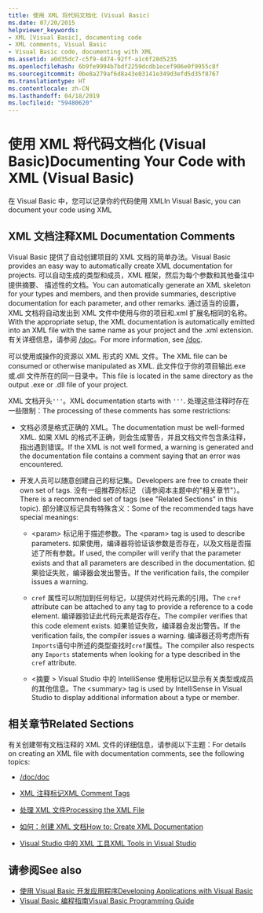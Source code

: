 ```yaml
---
title: 使用 XML 将代码文档化 (Visual Basic)
ms.date: 07/20/2015
helpviewer_keywords:
- XML [Visual Basic], documenting code
- XML comments, Visual Basic
- Visual Basic code, documenting with XML
ms.assetid: a0d35dc7-c5f9-4d74-92ff-a1c6f28d5235
ms.openlocfilehash: 6b9fe9994b7bdf2259dcdb1ecef906e0f9955c8f
ms.sourcegitcommit: 0be8a279af6d8a43e03141e349d3efd5d35f8767
ms.translationtype: HT
ms.contentlocale: zh-CN
ms.lasthandoff: 04/18/2019
ms.locfileid: "59480620"
---
```

# <a name="documenting-your-code-with-xml-visual-basic"></a><span data-ttu-id="c581d-102">使用 XML 将代码文档化 (Visual Basic)</span><span class="sxs-lookup"><span data-stu-id="c581d-102">Documenting Your Code with XML (Visual Basic)</span></span>

<span data-ttu-id="c581d-103">在 Visual Basic 中，您可以记录你的代码使用 XML</span><span class="sxs-lookup"><span data-stu-id="c581d-103">In Visual Basic, you can document your code using XML</span></span>

## <a name="xml-documentation-comments"></a><span data-ttu-id="c581d-104">XML 文档注释</span><span class="sxs-lookup"><span data-stu-id="c581d-104">XML Documentation Comments</span></span>

<span data-ttu-id="c581d-105">Visual Basic 提供了自动创建项目的 XML 文档的简单办法。</span><span class="sxs-lookup"><span data-stu-id="c581d-105">Visual Basic provides an easy way to automatically create XML documentation for projects.</span></span> <span data-ttu-id="c581d-106">可以自动生成的类型和成员，XML 框架，然后为每个参数和其他备注中提供摘要、 描述性的文档。</span><span class="sxs-lookup"><span data-stu-id="c581d-106">You can automatically generate an XML skeleton for your types and members, and then provide summaries, descriptive documentation for each parameter, and other remarks.</span></span> <span data-ttu-id="c581d-107">通过适当的设置，XML 文档将自动发出到 XML 文件中使用与你的项目和.xml 扩展名相同的名称。</span><span class="sxs-lookup"><span data-stu-id="c581d-107">With the appropriate setup, the XML documentation is automatically emitted into an XML file with the same name as your project and the .xml extension.</span></span> <span data-ttu-id="c581d-108">有关详细信息，请参阅 [/doc](../../../visual-basic/reference/command-line-compiler/doc.md)。</span><span class="sxs-lookup"><span data-stu-id="c581d-108">For more information, see [/doc](../../../visual-basic/reference/command-line-compiler/doc.md).</span></span>

<span data-ttu-id="c581d-109">可以使用或操作的资源以 XML 形式的 XML 文件。</span><span class="sxs-lookup"><span data-stu-id="c581d-109">The XML file can be consumed or otherwise manipulated as XML.</span></span> <span data-ttu-id="c581d-110">此文件位于你的项目输出.exe 或.dll 文件所在的同一目录中。</span><span class="sxs-lookup"><span data-stu-id="c581d-110">This file is located in the same directory as the output .exe or .dll file of your project.</span></span>

<span data-ttu-id="c581d-111">XML 文档开头`'''`。</span><span class="sxs-lookup"><span data-stu-id="c581d-111">XML documentation starts with `'''`.</span></span> <span data-ttu-id="c581d-112">处理这些注释时存在一些限制：</span><span class="sxs-lookup"><span data-stu-id="c581d-112">The processing of these comments has some restrictions:</span></span>

- <span data-ttu-id="c581d-113">文档必须是格式正确的 XML。</span><span class="sxs-lookup"><span data-stu-id="c581d-113">The documentation must be well-formed XML.</span></span> <span data-ttu-id="c581d-114">如果 XML 的格式不正确，则会生成警告，并且文档文件包含条注释，指出遇到错误。</span><span class="sxs-lookup"><span data-stu-id="c581d-114">If the XML is not well formed, a warning is generated and the documentation file contains a comment saying that an error was encountered.</span></span>

- <span data-ttu-id="c581d-115">开发人员可以随意创建自己的标记集。</span><span class="sxs-lookup"><span data-stu-id="c581d-115">Developers are free to create their own set of tags.</span></span> <span data-ttu-id="c581d-116">没有一组推荐的标记 （请参阅本主题中的"相关章节"）。</span><span class="sxs-lookup"><span data-stu-id="c581d-116">There is a recommended set of tags (see "Related Sections" in this topic).</span></span> <span data-ttu-id="c581d-117">部分建议标记具有特殊含义：</span><span class="sxs-lookup"><span data-stu-id="c581d-117">Some of the recommended tags have special meanings:</span></span>

  - <span data-ttu-id="c581d-118">\<param> 标记用于描述参数。</span><span class="sxs-lookup"><span data-stu-id="c581d-118">The \<param> tag is used to describe parameters.</span></span> <span data-ttu-id="c581d-119">如果使用，编译器将验证该参数是否存在，以及文档是否描述了所有参数。</span><span class="sxs-lookup"><span data-stu-id="c581d-119">If used, the compiler will verify that the parameter exists and that all parameters are described in the documentation.</span></span> <span data-ttu-id="c581d-120">如果验证失败，编译器会发出警告。</span><span class="sxs-lookup"><span data-stu-id="c581d-120">If the verification fails, the compiler issues a warning.</span></span>

  - <span data-ttu-id="c581d-121">`cref` 属性可以附加到任何标记，以提供对代码元素的引用。</span><span class="sxs-lookup"><span data-stu-id="c581d-121">The `cref` attribute can be attached to any tag to provide a reference to a code element.</span></span> <span data-ttu-id="c581d-122">编译器验证此代码元素是否存在。</span><span class="sxs-lookup"><span data-stu-id="c581d-122">The compiler verifies that this code element exists.</span></span> <span data-ttu-id="c581d-123">如果验证失败，编译器会发出警告。</span><span class="sxs-lookup"><span data-stu-id="c581d-123">If the verification fails, the compiler issues a warning.</span></span> <span data-ttu-id="c581d-124">编译器还将考虑所有`Imports`语句中所述的类型查找时`cref`属性。</span><span class="sxs-lookup"><span data-stu-id="c581d-124">The compiler also respects any `Imports` statements when looking for a type described in the `cref` attribute.</span></span>

  - <span data-ttu-id="c581d-125">\<摘要 > Visual Studio 中的 IntelliSense 使用标记以显示有关类型或成员的其他信息。</span><span class="sxs-lookup"><span data-stu-id="c581d-125">The \<summary> tag is used by IntelliSense in Visual Studio to display additional information about a type or member.</span></span>

## <a name="related-sections"></a><span data-ttu-id="c581d-126">相关章节</span><span class="sxs-lookup"><span data-stu-id="c581d-126">Related Sections</span></span>

<span data-ttu-id="c581d-127">有关创建带有文档注释的 XML 文件的详细信息，请参阅以下主题：</span><span class="sxs-lookup"><span data-stu-id="c581d-127">For details on creating an XML file with documentation comments, see the following topics:</span></span>

- [<span data-ttu-id="c581d-128">/doc</span><span class="sxs-lookup"><span data-stu-id="c581d-128">/doc</span></span>](../../../visual-basic/reference/command-line-compiler/doc.md)

- [<span data-ttu-id="c581d-129">XML 注释标记</span><span class="sxs-lookup"><span data-stu-id="c581d-129">XML Comment Tags</span></span>](../../../visual-basic/language-reference/xmldoc/index.md)

- [<span data-ttu-id="c581d-130">处理 XML 文件</span><span class="sxs-lookup"><span data-stu-id="c581d-130">Processing the XML File</span></span>](../../../visual-basic/programming-guide/program-structure/processing-the-xml-file.md)

- [<span data-ttu-id="c581d-131">如何：创建 XML 文档</span><span class="sxs-lookup"><span data-stu-id="c581d-131">How to: Create XML Documentation</span></span>](../../../visual-basic/programming-guide/program-structure/how-to-create-xml-documentation.md)

- [<span data-ttu-id="c581d-132">Visual Studio 中的 XML 工具</span><span class="sxs-lookup"><span data-stu-id="c581d-132">XML Tools in Visual Studio</span></span>](/visualstudio/xml-tools/xml-tools-in-visual-studio)

## <a name="see-also"></a><span data-ttu-id="c581d-133">请参阅</span><span class="sxs-lookup"><span data-stu-id="c581d-133">See also</span></span>

- [<span data-ttu-id="c581d-134">使用 Visual Basic 开发应用程序</span><span class="sxs-lookup"><span data-stu-id="c581d-134">Developing Applications with Visual Basic</span></span>](../../../visual-basic/developing-apps/index.md)
- [<span data-ttu-id="c581d-135">Visual Basic 编程指南</span><span class="sxs-lookup"><span data-stu-id="c581d-135">Visual Basic Programming Guide</span></span>](../../../visual-basic/programming-guide/index.md)
